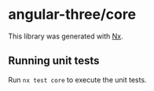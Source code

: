 # angular-three/core

This library was generated with [Nx](https://nx.dev).

## Running unit tests

Run `nx test core` to execute the unit tests.
